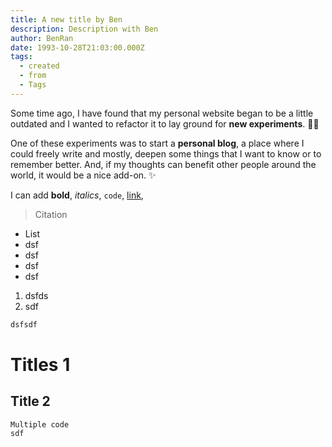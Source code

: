 ```yaml
---
title: A new title by Ben
description: Description with Ben
author: BenRan
date: 1993-10-28T21:03:00.000Z
tags:
  - created
  - from
  - Tags
---
```

Some time ago, I have found that my personal website began to be a little outdated and I wanted to refactor it to lay ground for **new experiments**. 👨‍🔬

One of these experiments was to start a **personal blog**, a place where I could freely write and mostly, deepen some things that I want to know or to remember better. And, if my thoughts can benefit other people around the world, it would be a nice add-on. ✨

I can add **bold**, *italics*, `code`, [link](https://objective-mirzakhani-320270.netlify.app/admin/#/collections/blog/new), 

> Citation

* List
* dsf
* dsf
* dsf
* dsf

1. dsfds
2. sdf



```css
dsfsdf
```





# Titles 1

## Title 2

`Multiple code`\
`sdf`